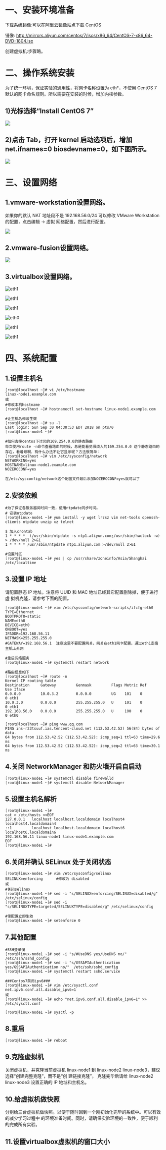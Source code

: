# 一、安装环境准备

下载系统镜像:可以在阿里云镜像站点下载 CentOS 

镜像: http://mirrors.aliyun.com/centos/7/isos/x86_64/CentOS-7-x86_64-DVD-1804.iso

创建虚拟机:步骤略。


# 二、操作系统安装
 为了统一环境，保证实验的通用性，将网卡名称设置为 eth*，不使用 CentOS 7 默认的网卡命名规则。所以需要在安装的时候，增加内核参数。
 
 ## 1)光标选择“Install CentOS 7”
 
  ![](https://github.com/Lancger/opsfull/blob/master/images/install%20centos7.png)

 ## 2)点击 Tab，打开 kernel 启动选项后，增加 net.ifnames=0 biosdevname=0，如下图所示。
 
  ![](https://github.com/Lancger/opsfull/blob/master/images/change%20network.png)

# 三、设置网络

## 1.vmware-workstation设置网络。

如果你的默认 NAT 地址段不是 192.168.56.0/24 可以修改 VMware Workstation 的配置，点击编辑 -> 虚拟 网络配置，然后进行配置。

  ![](https://github.com/Lancger/opsfull/blob/master/images/vmware-network.png)

## 2.vmware-fusion设置网络。

  ![](https://github.com/Lancger/opsfull/blob/master/images/vmware-fusion-network.png)

## 3.virtualbox设置网络。

  ![eth1](https://github.com/Lancger/opslinux/blob/master/images/virtualbox-network-1.jpg)
    
  ![eth1](https://github.com/Lancger/opslinux/blob/master/images/virtualbox-network-2.jpg)
  
  ![eth1](https://github.com/Lancger/opslinux/blob/master/images/virtualbox-network-3.jpg)
  
  ![eth0](https://github.com/Lancger/opsfull/blob/master/images/virtualbox-network-eth0.jpg)
  
  ![eth1](https://github.com/Lancger/opsfull/blob/master/images/virtualbox-network-eth1.png)
       
  ![eth1](https://github.com/Lancger/opslinux/blob/master/images/virtualbox-network-4.jpg)

# 四、系统配置

## 1.设置主机名
```
[root@localhost ~]# vi /etc/hostname 
linux-node1.example.com
或
#修改本机hostname
[root@localhost ~]# hostnamectl set-hostname linux-node1.example.com

#让主机名修改生效
[root@localhost ~]# su -l
Last login: Sun Sep 30 04:30:53 EDT 2018 on pts/0
[root@linux-node1 ~]#

#如何去掉centos下讨厌的169.254.0.0的静态路由
每次使用route -n命令查看路由的时候，总是能看见很烦人的169.254.0.0 这个静态路由的存在，看着烦啊，有什么办法不让它显示呢？方法很简单：
[root@localhost ~]# vim /etc/sysconfig/network
NETWORKING=yes
HOSTNAME=linux-node1.example.com
NOZEROCONF=yes

在/etc/sysconfig/network这个配置文件最后添加NOZEROCONF=yes就可以了
```

## 2.安装依赖
```
#为了保证各服务器间时间一致，使用ntpdate同步时间。
# 安装ntpdate
[root@linux-node1 ~]# yum install -y wget lrzsz vim net-tools openssh-clients ntpdate unzip xz telnet

$ 加入crontab
1 * * * *  (/usr/sbin/ntpdate -s ntp1.aliyun.com;/usr/sbin/hwclock -w) > /dev/null 2>&1
1 * * * * /usr/sbin/ntpdate ntp1.aliyun.com >/dev/null 2>&1

#设置时区
[root@linux-node1 ~]# yes | cp /usr/share/zoneinfo/Asia/Shanghai /etc/localtime
```

## 3.设置 IP 地址
  
  请配置静态 IP 地址。注意将 UUID 和 MAC 地址已经其它配置删除掉，便于进行虚 拟机克隆，请参考下面的配置。
```
[root@linux-node1 ~]# vim /etc/sysconfig/network-scripts/ifcfg-eth0 
TYPE=Ethernet
BOOTPROTO=static 
NAME=eth0 
DEVICE=eth0 
ONBOOT=yes 
IPADDR=192.168.56.11 
NETMASK=255.255.255.0 
#GATEWAY=192.168.56.1  注意这里不要配置网关，网关在eth1网卡配置，通过eth1走宿主机上外网

#重启网络服务
[root@linux-node1 ~]# systemctl restart network

#路由信息如下
[root@localhost ~]# route -n
Kernel IP routing table
Destination     Gateway         Genmask         Flags Metric Ref    Use Iface
0.0.0.0         10.0.3.2        0.0.0.0         UG    101    0        0 eth1
10.0.3.0        0.0.0.0         255.255.255.0   U     101    0        0 eth1
192.168.56.0    0.0.0.0         255.255.255.0   U     100    0        0 eth0

[root@localhost ~]# ping www.qq.com
PING ins-r23tsuuf.ias.tencent-cloud.net (112.53.42.52) 56(84) bytes of data.
64 bytes from 112.53.42.52 (112.53.42.52): icmp_seq=1 ttl=63 time=29.6 ms
64 bytes from 112.53.42.52 (112.53.42.52): icmp_seq=2 ttl=63 time=30.1 ms
```

## 4.关闭 NetworkManager 和防火墙开启自启动
```
[root@linux-node1 ~]# systemctl disable firewalld 
[root@linux-node1 ~]# systemctl disable NetworkManager
```

## 5.设置主机名解析
```
[root@linux-node1 ~]#
cat > /etc/hosts <<EOF
127.0.0.1   localhost localhost.localdomain localhost4 localhost4.localdomain4
::1         localhost localhost.localdomain localhost6 localhost6.localdomain6
192.168.56.11 linux-node1 linux-node1.example.com
EOF
[root@linux-node1 ~]#
```

## 6.关闭并确认 SELinux 处于关闭状态
```
[root@linux-node1 ~]# vim /etc/sysconfig/selinux 
SELINUX=enforcing      #修改为 disabled
或
#关闭selinux
[root@linux-node1 ~]# sed -i "s/SELINUX=enforcing/SELINUX=disabled/g" /etc/selinux/config
[root@linux-node1 ~]# sed -i "s/SELINUXTYPE=targeted/SELINUXTYPE=disabled/g" /etc/selinux/config

#使配置立即生效
[root@linux-node1 ~]# setenforce 0 
```

## 7.其他配置
```
#SSH登录慢
[root@linux-node1 ~]# sed -i "s/#UseDNS yes/UseDNS no/"  /etc/ssh/sshd_config
[root@linux-node1 ~]# sed -i "s/GSSAPIAuthentication yes/GSSAPIAuthentication no/"  /etc/ssh/sshd_config
[root@linux-node1 ~]# systemctl restart sshd.service

###Centos7禁用ipv6###
[root@linux-node1 ~]# vim /etc/sysctl.conf 
net.ipv6.conf.all.disable_ipv6=1
或
[root@linux-node1 ~]# echo "net.ipv6.conf.all.disable_ipv6=1" >> /etc/sysctl.conf 

[root@linux-node1 ~]# sysctl -p
```

## 8.重启
```
[root@linux-node1 ~]# reboot
```

## 9.克隆虚拟机

关闭虚拟机，并克隆当前虚拟机 linux-node1 到 linux-node2 linux-node3，建议选择“创建完整克隆”，而不是“创 建链接克隆”。
克隆完毕后请给 linux-node2 linux-node3 设置正确的 IP 地址和主机名。

## 10.给虚拟机做快照

分别给三台虚拟机做快照。以便于随时回到一个刚初始化完毕的系统中。可以有效的减少学习过程中 的环境准备时间。同时，请确保实验环境的一致性，便于顺利的完成所有实验。

## 11.设置virtualbox虚拟机的窗口大小


